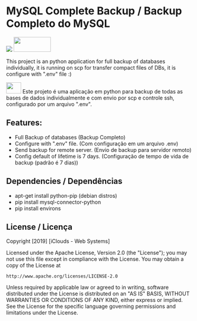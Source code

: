 # MySQL Complete Backup / Backup Completo do MySQL 

![](https://www.python.org/static/community_logos/python-powered-w-100x40.png)    <img src="https://upload.wikimedia.org/wikipedia/en/thumb/6/62/MySQL.svg/1200px-MySQL.svg.png" width="100" height="40" />

This project is an python application for full backup of databases individually, it is running on scp for transfer compact files of DBs, it is configure with ".env" file :)

<img src="https://images.emojiterra.com/twitter/v12/128px/1f1e7-1f1f7.png" width="40" height="30" /> 
Este projeto é uma aplicação em python para backup de todas as bases de dados individualmente e com envio por scp e controle ssh, configurado por um arquivo ".env".


## Features:
  - Full Backup of databases (Backup Completo)
  - Configure with ".env" file. (Com configuração em um arquivo .env)
  - Send backup for remote server. (Envio de backup para servidor remoto)
  - Config default of lifetime is 7 days. (Configuração de tempo de vida de backup (padrão  é 7 dias))



## Dependencies / Dependências
  
  - apt-get install python-pip (debian distros)
  - pip install mysql-connector-python
  - pip install environs
  
## License / Licença
  
  Copyright [2019] [iClouds - Web Systems]

Licensed under the Apache License, Version 2.0 (the "License");
you may not use this file except in compliance with the License.
You may obtain a copy of the License at

    http://www.apache.org/licenses/LICENSE-2.0

Unless required by applicable law or agreed to in writing, software
distributed under the License is distributed on an "AS IS" BASIS,
WITHOUT WARRANTIES OR CONDITIONS OF ANY KIND, either express or implied.
See the License for the specific language governing permissions and
limitations under the License.
